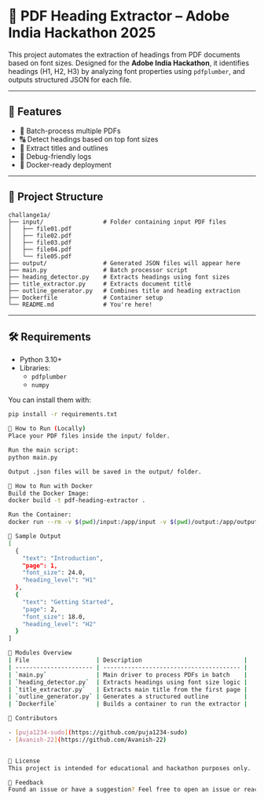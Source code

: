 
# 📘 PDF Heading Extractor – Adobe India Hackathon 2025

This project automates the extraction of headings from PDF documents based on font sizes. Designed for the **Adobe India Hackathon**, it identifies headings (H1, H2, H3) by analyzing font properties using `pdfplumber`, and outputs structured JSON for each file.

---

## 🚀 Features

- 📄 Batch-process multiple PDFs
- 🔠 Detect headings based on top font sizes
- 🔎 Extract titles and outlines
- 🧪 Debug-friendly logs
- 🐳 Docker-ready deployment

---

## 📁 Project Structure

```
challange1a/
├── input/                 # Folder containing input PDF files
│   ├── file01.pdf
│   ├── file02.pdf
│   ├── file03.pdf
│   ├── file04.pdf
│   └── file05.pdf
├── output/                # Generated JSON files will appear here
├── main.py                # Batch processor script
├── heading_detector.py    # Extracts headings using font sizes
├── title_extractor.py     # Extracts document title
├── outline_generator.py   # Combines title and heading extraction
├── Dockerfile             # Container setup
└── README.md              # You're here!
```



---

## 🛠️ Requirements

- Python 3.10+
- Libraries:
  - `pdfplumber`
  - `numpy`

You can install them with:

```bash
pip install -r requirements.txt

🐍 How to Run (Locally)
Place your PDF files inside the input/ folder.

Run the main script:
python main.py

Output .json files will be saved in the output/ folder.

🐳 How to Run with Docker
Build the Docker Image:
docker build -t pdf-heading-extractor .

Run the Container:
docker run --rm -v $(pwd)/input:/app/input -v $(pwd)/output:/app/output pdf-heading-extractor

🧪 Sample Output
[
  {
    "text": "Introduction",
    "page": 1,
    "font_size": 24.0,
    "heading_level": "H1"
  },
  {
    "text": "Getting Started",
    "page": 2,
    "font_size": 18.0,
    "heading_level": "H2"
  }
]

📂 Modules Overview
| File                   | Description                             |
| ---------------------- | --------------------------------------- |
| `main.py`              | Main driver to process PDFs in batch    |
| `heading_detector.py`  | Extracts headings using font size logic |
| `title_extractor.py`   | Extracts main title from the first page |
| `outline_generator.py` | Generates a structured outline          |
| `Dockerfile`           | Builds a container to run the extractor |

👥 Contributors

- [puja1234-sudo](https://github.com/puja1234-sudo)
- [Avanish-22](https://github.com/Avanish-22)


📃 License
This project is intended for educational and hackathon purposes only.

💬 Feedback
Found an issue or have a suggestion? Feel free to open an issue or reach out on GitHub!





